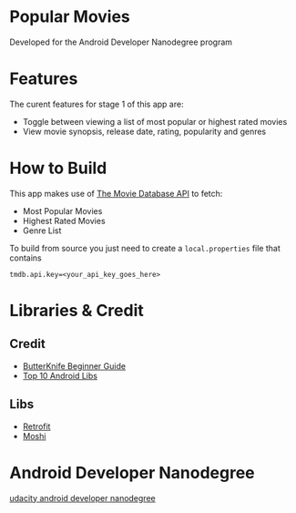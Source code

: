 # Popular Movies
Developed for the Android Developer Nanodegree program

# Features
The curent features for stage 1 of this app are:
* Toggle between viewing a list of most popular or highest rated movies
* View movie synopsis, release date, rating, popularity and genres
    
# How to Build
This app makes use of [The Movie Database API](https://www.themoviedb.org/documentation/api) to fetch:
* Most Popular Movies
* Highest Rated Movies
* Genre List

To build from source you just need to create a `local.properties` file that contains
```properties
tmdb.api.key=<your_api_key_goes_here>
```

# Libraries & Credit
## Credit
* [ButterKnife Beginner Guide](https://medium.com/@pranaypatel/butterknife-a-viewbinding-library-for-android-beginner-guide-fd92caf8e505)
* [Top 10 Android Libs](https://infinum.co/the-capsized-eight/top-10-android-libraries-every-android-developer-should-know-about)
## Libs
* [Retrofit](https://github.com/square/retrofit)
* [Moshi](https://github.com/square/moshi)

# Android Developer Nanodegree
[udacity android developer nanodegree](https://www.udacity.com/android)